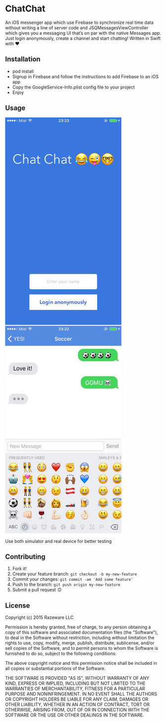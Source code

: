 # ChatChat

An iOS messenger app which use Firebase to synchronize real time data without writing a line of server code and JSQMessagesViewController which gives you a messaging UI that’s on par with the native Messages app. Just login anonymously, create a channel and start chatting! Written in Swift with ❤

## Installation

- pod install
- Signup in Firebase and follow the instructions to add Firebase to an iOS app
- Copy the GoogleService-Info.plist config file to your project
- Enjoy

## Usage

![alt tag](https://github.com/llluchko/ChatChat/blob/master/ChatChat/Assets.xcassets/1.png)
![alt tag](https://github.com/llluchko/ChatChat/blob/master/ChatChat/Assets.xcassets/2.png)

  Use both simulator and real device for better testing

## Contributing

1. Fork it!
2. Create your feature branch: `git checkout -b my-new-feature`
3. Commit your changes: `git commit -am 'Add some feature'`
4. Push to the branch: `git push origin my-new-feature`
5. Submit a pull request :D

## License

  Copyright (c) 2015 Razeware LLC

  Permission is hereby granted, free of charge, to any person obtaining a copy
  of this software and associated documentation files (the "Software"), to deal
  in the Software without restriction, including without limitation the rights
  to use, copy, modify, merge, publish, distribute, sublicense, and/or sell
  copies of the Software, and to permit persons to whom the Software is
  furnished to do so, subject to the following conditions:

  The above copyright notice and this permission notice shall be included in
  all copies or substantial portions of the Software.

  THE SOFTWARE IS PROVIDED "AS IS", WITHOUT WARRANTY OF ANY KIND, EXPRESS OR
  IMPLIED, INCLUDING BUT NOT LIMITED TO THE WARRANTIES OF MERCHANTABILITY,
  FITNESS FOR A PARTICULAR PURPOSE AND NONINFRINGEMENT. IN NO EVENT SHALL THE
  AUTHORS OR COPYRIGHT HOLDERS BE LIABLE FOR ANY CLAIM, DAMAGES OR OTHER
  LIABILITY, WHETHER IN AN ACTION OF CONTRACT, TORT OR OTHERWISE, ARISING FROM,
  OUT OF OR IN CONNECTION WITH THE SOFTWARE OR THE USE OR OTHER DEALINGS IN
  THE SOFTWARE.
